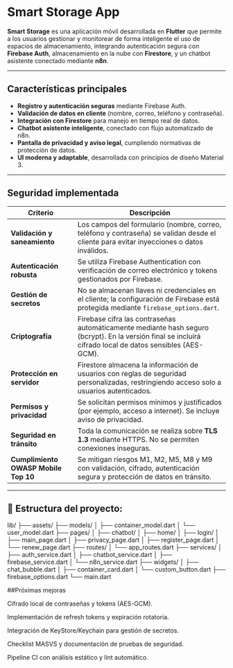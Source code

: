 # Smart Storage App

**Smart Storage** es una aplicación móvil desarrollada en **Flutter** que permite a los usuarios gestionar y monitorear de forma inteligente el uso de espacios de almacenamiento, integrando autenticación segura con **Firebase Auth**, almacenamiento en la nube con **Firestore**, y un chatbot asistente conectado mediante **n8n**.

---

## Características principales

- **Registro y autenticación seguras** mediante Firebase Auth.  
- **Validación de datos en cliente** (nombre, correo, teléfono y contraseña).  
- **Integración con Firestore** para manejo en tiempo real de datos.  
- **Chatbot asistente inteligente**, conectado con flujo automatizado de n8n.  
- **Pantalla de privacidad y aviso legal**, cumpliendo normativas de protección de datos.  
- **UI moderna y adaptable**, desarrollada con principios de diseño Material 3.

---

## Seguridad implementada

| Criterio | Descripción |
|----------|--------------|
| **Validación y saneamiento** | Los campos del formulario (nombre, correo, teléfono y contraseña) se validan desde el cliente para evitar inyecciones o datos inválidos. |
| **Autenticación robusta** | Se utiliza Firebase Authentication con verificación de correo electrónico y tokens gestionados por Firebase. |
| **Gestión de secretos** | No se almacenan llaves ni credenciales en el cliente; la configuración de Firebase está protegida mediante `firebase_options.dart`. |
| **Criptografía** | Firebase cifra las contraseñas automáticamente mediante hash seguro (bcrypt). En la versión final se incluirá cifrado local de datos sensibles (AES-GCM). |
| **Protección en servidor** | Firestore almacena la información de usuarios con reglas de seguridad personalizadas, restringiendo acceso solo a usuarios autenticados. |
| **Permisos y privacidad** | Se solicitan permisos mínimos y justificados (por ejemplo, acceso a internet). Se incluye aviso de privacidad. |
| **Seguridad en tránsito** | Toda la comunicación se realiza sobre **TLS 1.3** mediante HTTPS. No se permiten conexiones inseguras. |
| **Cumplimiento OWASP Mobile Top 10** | Se mitigan riesgos M1, M2, M5, M8 y M9 con validación, cifrado, autenticación segura y protección de datos en tránsito. |

---

## 🧠 Estructura del proyecto:
lib/
├── assets/
├── models/
│ ├── container_model.dart
│ └── user_model.dart
├── pages/
│ ├── chatbot/
│ ├── home/
│ ├── login/
│ ├── main_page.dart
│ ├── privacy_page.dart
│ ├── register_page.dart
│ └── renew_page.dart
├── routes/
│ └── app_routes.dart
├── services/
│ ├── auth_service.dart
│ ├── chatbot_service.dart
│ ├── firebase_service.dart
│ └── n8n_service.dart
├── widgets/
│ ├── chat_bubble.dart
│ ├── container_card.dart
│ └── custom_button.dart
├── firebase_options.dart
└── main.dart


##Próximas mejoras

Cifrado local de contraseñas y tokens (AES-GCM).

Implementación de refresh tokens y expiración rotatoria.

Integración de KeyStore/Keychain para gestión de secretos.

Checklist MASVS y documentación de pruebas de seguridad.

Pipeline CI con análisis estático y lint automático.

